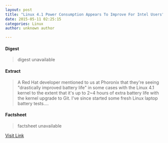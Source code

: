 ```yaml
---
layout: post
title: "Linux 4.1 Power Consumption Appears To Improve For Intel Users"
date: 2015-05-11 02:25:15
categories: Linux
author: unknown author

---
```



#### Digest
>digest unavailable

#### Extract
>A Red Hat developer mentioned to us at Phoronix that they're seeing "drastically improved battery life" in some cases with the Linux 4.1 kernel to the extent that it's up to 2~4 hours of extra battery life with the kernel upgrade to Git. I've since started some fresh Linux laptop battery tests....

#### Factsheet
>factsheet unavailable

[Visit Link](http://www.phoronix.com/vr.php?view=21682)


